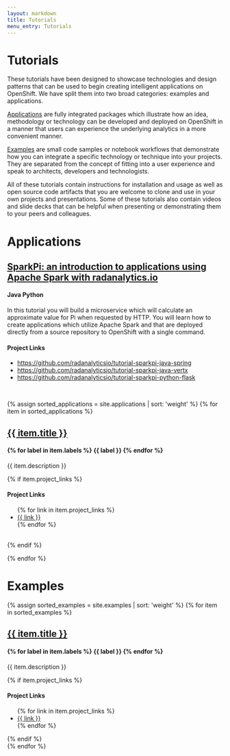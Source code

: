 ```yaml
---
layout: markdown
title: Tutorials
menu_entry: Tutorials
---
```


# Tutorials

These tutorials have been designed to showcase technologies and design
patterns that can be used to begin creating intelligent applications on
OpenShift. We have split them into two broad categories: examples and
applications.

[Applications](#applications) are fully integrated packages which illustrate
how an idea, methodology or technology can be developed and deployed on
OpenShift in a manner that users can experience the underlying analytics in
a more convenient manner.

[Examples](#examples) are small code samples or notebook workflows that
demonstrate how you can integrate a specific technology or technique into
your projects. They are separated from the concept of fitting into a user
experience and speak to architects, developers and technologists.

All of these tutorials contain instructions for installation and usage as
well as open source code artifacts that you are welcome to clone and use
in your own projects and presentations. Some of these tutorials also contain
videos and slide decks that can be helpful when presenting or demonstrating
them to your peers and colleagues.

<h1 id="applications">Applications</h1>

<h2>
<a href="/my-first-radanalytics-app.html">SparkPi: an introduction to applications using Apache Spark with radanalytics.io</a>
</h2>
<h4>
<span class="badge">Java</span>
<span class="badge">Python</span>
</h4>

<p>In this tutorial you will build a microservice which will calculate an
approximate value for Pi when requested by HTTP. You will learn how to create
applications which utilize Apache Spark and that are deployed directly from a
source repository to OpenShift with a single command.</p>

#### Project Links

<ul>
<li><a href="https://github.com/radanalyticsio/tutorial-sparkpi-java-spring" target="blank">https://github.com/radanalyticsio/tutorial-sparkpi-java-spring</a></li>
<li><a href="https://github.com/radanalyticsio/tutorial-sparkpi-java-vertx" target="blank">https://github.com/radanalyticsio/tutorial-sparkpi-java-vertx</a></li>
<li><a href="https://github.com/radanalyticsio/tutorial-sparkpi-python-flask" target="blank">https://github.com/radanalyticsio/tutorial-sparkpi-python-flask</a></li>
</ul>
<br/>

{% assign sorted_applications = site.applications | sort: 'weight' %}
{% for item in sorted_applications %}
<h2>
<a href="/applications/{{ item.link }}">{{ item.title }}</a>
</h2>
<h4>
{% for label in item.labels %}
<span class="badge">{{ label }}</span>
{% endfor %}
</h4>

<p>
{{ item.description }}
</p>

{% if item.project_links %}
#### Project Links

<ul>
{% for link in item.project_links %}
<li><a href="{{ link }}" target="blank">{{ link }}</a></li>
{% endfor %}
</ul>
<br/>
{% endif %}

{% endfor %}

<h1 id="examples">Examples</h1>

{% assign sorted_examples = site.examples | sort: 'weight' %}
{% for item in sorted_examples %}
<h2>
<a href="/examples/{{ item.link }}">{{ item.title }}</a>
</h2>
<h4>
{% for label in item.labels %}
<span class="badge">{{ label }}</span>
{% endfor %}
</h4>

<p>
{{ item.description }}
</p>

{% if item.project_links %}
#### Project Links

<ul>
{% for link in item.project_links %}
<li><a href="{{ link }}" target="blank">{{ link }}</a></li>
{% endfor %}
</ul>
{% endif %}
<br/>
{% endfor %}
